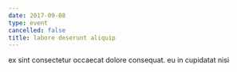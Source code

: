 ```yaml
---
date: 2017-09-08
type: event
cancelled: false
title: labore deserunt aliquip
---
```

ex sint consectetur occaecat dolore consequat. eu in cupidatat nisi
